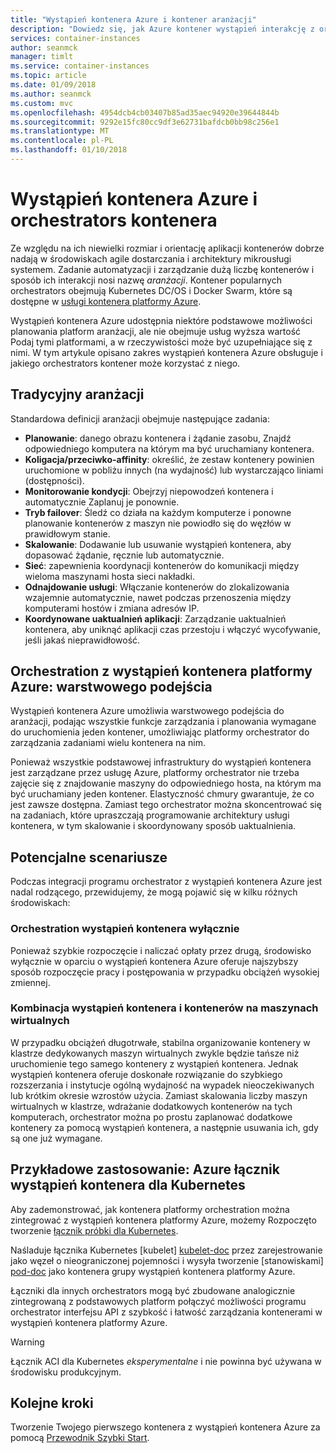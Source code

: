 ```yaml
---
title: "Wystąpień kontenera Azure i kontener aranżacji"
description: "Dowiedz się, jak Azure kontener wystąpień interakcję z orchestrators kontenera."
services: container-instances
author: seanmck
manager: timlt
ms.service: container-instances
ms.topic: article
ms.date: 01/09/2018
ms.author: seanmck
ms.custom: mvc
ms.openlocfilehash: 4954dcb4cb03407b85ad35aec94920e39644844b
ms.sourcegitcommit: 9292e15fc80cc9df3e62731bafdcb0bb98c256e1
ms.translationtype: MT
ms.contentlocale: pl-PL
ms.lasthandoff: 01/10/2018
---
```

# <a name="azure-container-instances-and-container-orchestrators"></a>Wystąpień kontenera Azure i orchestrators kontenera

Ze względu na ich niewielki rozmiar i orientację aplikacji kontenerów dobrze nadają w środowiskach agile dostarczania i architektury mikrousługi systemem. Zadanie automatyzacji i zarządzanie dużą liczbę kontenerów i sposób ich interakcji nosi nazwę *aranżacji*. Kontener popularnych orchestrators obejmują Kubernetes DC/OS i Docker Swarm, które są dostępne w [usługi kontenera platformy Azure](https://docs.microsoft.com/azure/container-service/).

Wystąpień kontenera Azure udostępnia niektóre podstawowe możliwości planowania platform aranżacji, ale nie obejmuje usług wyższa wartość Podaj tymi platformami, a w rzeczywistości może być uzupełniające się z nimi. W tym artykule opisano zakres wystąpień kontenera Azure obsługuje i jakiego orchestrators kontener może korzystać z niego.

## <a name="traditional-orchestration"></a>Tradycyjny aranżacji

Standardowa definicji aranżacji obejmuje następujące zadania:

- **Planowanie**: danego obrazu kontenera i żądanie zasobu, Znajdź odpowiedniego komputera na którym ma być uruchamiany kontenera.
- **Koligacja/przeciwko-affinity**: określić, że zestaw kontenery powinien uruchomione w pobliżu innych (na wydajność) lub wystarczająco liniami (dostępności).
- **Monitorowanie kondycji**: Obejrzyj niepowodzeń kontenera i automatycznie Zaplanuj je ponownie.
- **Tryb failover**: Śledź co działa na każdym komputerze i ponowne planowanie kontenerów z maszyn nie powiodło się do węzłów w prawidłowym stanie.
- **Skalowanie**: Dodawanie lub usuwanie wystąpień kontenera, aby dopasować żądanie, ręcznie lub automatycznie.
- **Sieć**: zapewnienia koordynacji kontenerów do komunikacji między wieloma maszynami hosta sieci nakładki.
- **Odnajdowanie usługi**: Włączanie kontenerów do zlokalizowania wzajemnie automatycznie, nawet podczas przenoszenia między komputerami hostów i zmiana adresów IP.
- **Koordynowane uaktualnień aplikacji**: Zarządzanie uaktualnień kontenera, aby uniknąć aplikacji czas przestoju i włączyć wycofywanie, jeśli jakaś nieprawidłowość.

## <a name="orchestration-with-azure-container-instances-a-layered-approach"></a>Orchestration z wystąpień kontenera platformy Azure: warstwowego podejścia

Wystąpień kontenera Azure umożliwia warstwowego podejścia do aranżacji, podając wszystkie funkcje zarządzania i planowania wymagane do uruchomienia jeden kontener, umożliwiając platformy orchestrator do zarządzania zadaniami wielu kontenera na nim.

Ponieważ wszystkie podstawowej infrastruktury do wystąpień kontenera jest zarządzane przez usługę Azure, platformy orchestrator nie trzeba zajęcie się z znajdowanie maszyny do odpowiedniego hosta, na którym ma być uruchamiany jeden kontener. Elastyczność chmury gwarantuje, że co jest zawsze dostępna. Zamiast tego orchestrator można skoncentrować się na zadaniach, które upraszczają programowanie architektury usługi kontenera, w tym skalowanie i skoordynowany sposób uaktualnienia.

## <a name="potential-scenarios"></a>Potencjalne scenariusze

Podczas integracji programu orchestrator z wystąpień kontenera Azure jest nadal rodzącego, przewidujemy, że mogą pojawić się w kilku różnych środowiskach:

### <a name="orchestration-of-container-instances-exclusively"></a>Orchestration wystąpień kontenera wyłącznie

Ponieważ szybkie rozpoczęcie i naliczać opłaty przez drugą, środowisko wyłącznie w oparciu o wystąpień kontenera Azure oferuje najszybszy sposób rozpoczęcie pracy i postępowania w przypadku obciążeń wysokiej zmiennej.

### <a name="combination-of-container-instances-and-containers-in-virtual-machines"></a>Kombinacja wystąpień kontenera i kontenerów na maszynach wirtualnych

W przypadku obciążeń długotrwałe, stabilna organizowanie kontenery w klastrze dedykowanych maszyn wirtualnych zwykle będzie tańsze niż uruchomienie tego samego kontenery z wystąpień kontenera. Jednak wystąpień kontenera oferuje doskonałe rozwiązanie do szybkiego rozszerzania i instytucje ogólną wydajność na wypadek nieoczekiwanych lub krótkim okresie wzrostów użycia. Zamiast skalowania liczby maszyn wirtualnych w klastrze, wdrażanie dodatkowych kontenerów na tych komputerach, orchestrator można po prostu zaplanować dodatkowe kontenery za pomocą wystąpień kontenera, a następnie usuwania ich, gdy są one już wymagane.

## <a name="sample-implementation-azure-container-instances-connector-for-kubernetes"></a>Przykładowe zastosowanie: Azure łącznik wystąpień kontenera dla Kubernetes

Aby zademonstrować, jak kontenera platformy orchestration można zintegrować z wystąpień kontenera platformy Azure, możemy Rozpoczęto tworzenie [łącznik próbki dla Kubernetes][aci-connector-k8s].

Naśladuje łącznika Kubernetes [kubelet] [ kubelet-doc] przez zarejestrowanie jako węzeł o nieograniczonej pojemności i wysyła tworzenie [stanowiskami] [ pod-doc] jako kontenera grupy wystąpień kontenera platformy Azure.

<!-- ![ACI Connector for Kubernetes][aci-connector-k8s-gif] -->

Łączniki dla innych orchestrators mogą być zbudowane analogicznie zintegrowaną z podstawowych platform połączyć możliwości programu orchestrator interfejsu API z szybkość i łatwość zarządzania kontenerami w wystąpień kontenera platformy Azure.

> [!WARNING]
> Łącznik ACI dla Kubernetes *eksperymentalne* i nie powinna być używana w środowisku produkcyjnym.

## <a name="next-steps"></a>Kolejne kroki

Tworzenie Twojego pierwszego kontenera z wystąpień kontenera Azure za pomocą [Przewodnik Szybki Start](container-instances-quickstart.md).

<!-- IMAGES -->
[aci-connector-k8s-gif]: ./media/container-instances-orchestrator-relationship/aci-connector-k8s.gif

<!-- LINKS -->
[aci-connector-k8s]: https://github.com/virtual-kubelet/virtual-kubelet/tree/master/providers/azure
[kubelet-doc]: https://kubernetes.io/docs/admin/kubelet/
[pod-doc]: https://kubernetes.io/docs/concepts/workloads/pods/pod/
